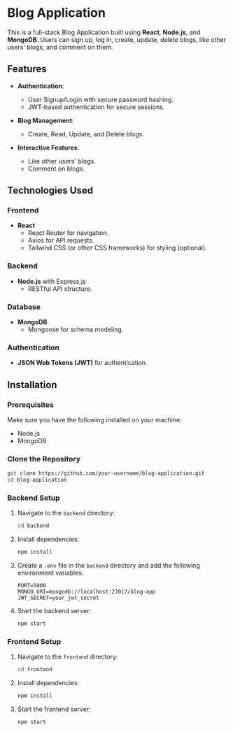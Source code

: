 # Blog Application

This is a full-stack Blog Application built using **React**, **Node.js**, and **MongoDB**. Users can sign up, log in, create, update, delete blogs, like other users' blogs, and comment on them.

## Features

- **Authentication**:
  - User Signup/Login with secure password hashing.
  - JWT-based authentication for secure sessions.

- **Blog Management**:
  - Create, Read, Update, and Delete blogs.

- **Interactive Features**:
  - Like other users' blogs.
  - Comment on blogs.

## Technologies Used

### Frontend
- **React**
  - React Router for navigation.
  - Axios for API requests.
  - Tailwind CSS (or other CSS frameworks) for styling (optional).

### Backend
- **Node.js** with Express.js
  - RESTful API structure.

### Database
- **MongoDB**
  - Mongoose for schema modeling.

### Authentication
- **JSON Web Tokens (JWT)** for authentication.

## Installation

### Prerequisites
Make sure you have the following installed on your machine:
- Node.js
- MongoDB

### Clone the Repository
```bash
git clone https://github.com/your-username/blog-application.git
cd blog-application
```

### Backend Setup
1. Navigate to the `backend` directory:
   ```bash
   cd backend
   ```
2. Install dependencies:
   ```bash
   npm install
   ```
3. Create a `.env` file in the `backend` directory and add the following environment variables:
   ```env
   PORT=5000
   MONGO_URI=mongodb://localhost:27017/blog-app
   JWT_SECRET=your_jwt_secret
   ```
4. Start the backend server:
   ```bash
   npm start
   ```

### Frontend Setup
1. Navigate to the `frontend` directory:
   ```bash
   cd frontend
   ```
2. Install dependencies:
   ```bash
   npm install
   ```
3. Start the frontend server:
   ```bash
   npm start
   ```
